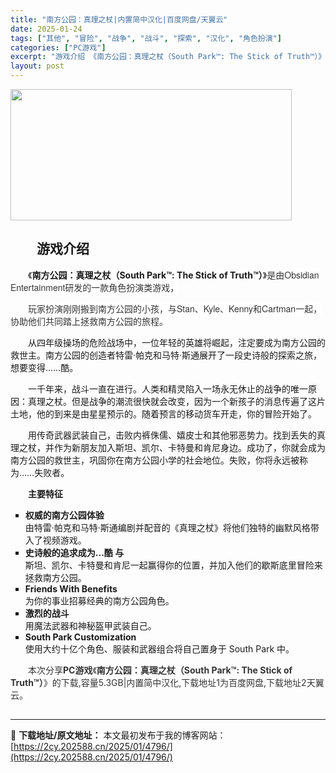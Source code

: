 ```yaml
---
title: "南方公园：真理之杖|内置简中汉化|百度网盘/天翼云"
date: 2025-01-24
tags: ["其他", "冒险", "战争", "战斗", "探索", "汉化", "角色扮演"]
categories: ["PC游戏"]
excerpt: "游戏介绍 《南方公园：真理之杖（South Park™: The Stick of Truth™）》是由Obsidian Entertainment研发的一款角色扮演类游戏， 玩家扮演刚刚搬到南方公园的小孩，与Stan、Kyle、Kenny和Cartman一起，协助他们共同踏上拯救南方公园的旅程。 &hellip;"
layout: post
---
```


<img class="aligncenter size-full wp-image-5036" src="https://2cy.202588.cn/wp-content/uploads/2025/01/2025012518151175.webp" alt="" width="450" height="210" />
<h2 style="white-space: normal; text-indent: 2em;">游戏介绍</h2>
<p style="white-space: normal; text-indent: 2em;"><span style="background-color: #ffffff;">《<strong>南方公园：真理之杖（South Park™: The Stick of Truth™）</strong>》<span style="color: #333333; font-family: 'Helvetica Neue', Helvetica, Arial, 'PingFang SC', 'Hiragino Sans GB', 'Microsoft YaHei', 'WenQuanYi Micro Hei', sans-serif; text-indent: 28px; background-color: #ffffff;">是由Obsidian Entertainment研发的一款角色扮演类游戏</span>，</span></p>
<p style="white-space: normal; text-indent: 2em;"><span style="background-color: #ffffff;"><span style="color: #333333; font-family: 'Helvetica Neue', Helvetica, Arial, 'PingFang SC', 'Hiragino Sans GB', 'Microsoft YaHei', 'WenQuanYi Micro Hei', sans-serif; text-indent: 28px; background-color: #ffffff;">玩家扮演刚刚搬到南方公园的小孩，与Stan、Kyle、Kenny和Cartman一起，协助他们共同踏上拯救南方公园的旅程。</span></span></p>
<p style="white-space: normal; text-indent: 2em;">从四年级操场的危险战场中，一位年轻的英雄将崛起，注定要成为南方公园的救世主。南方公园的创造者特雷·帕克和马特·斯通展开了一段史诗般的探索之旅，想要变得……酷。</p>
<p style="white-space: normal; text-indent: 2em;">一千年来，战斗一直在进行。人类和精灵陷入一场永无休止的战争的唯一原因：真理之杖。但是战争的潮流很快就会改变，因为一个新孩子的消息传遍了这片土地，他的到来是由星星预示的。随着预言的移动货车开走，你的冒险开始了。</p>
<p style="white-space: normal; text-indent: 2em;">用传奇武器武装自己，击败内裤侏儒、嬉皮士和其他邪恶势力。找到丢失的真理之杖，并作为新朋友加入斯坦、凯尔、卡特曼和肯尼身边。成功了，你就会成为南方公园的救世主，巩固你在南方公园小学的社会地位。失败，你将永远被称为……失败者。</p>
<p style="white-space: normal; text-indent: 2em;"><strong>主要特征</strong></p>

<ul style="list-style-type: square;">
 	<li><strong style="padding: 0px; margin: 0px;">权威的南方公园体验</strong><br style="padding: 0px; margin: 0px;" /><span style="padding: 0px; margin: 0px; vertical-align: inherit;">由特雷·帕克和马特·斯通编剧并配音的《真理之杖》将他们独特的幽默风格带入了视频游戏。</span></li>
 	<li><strong style="padding: 0px; margin: 0px;">史诗般的追求成为...酷 与</strong><br style="padding: 0px; margin: 0px;" /><span style="padding: 0px; margin: 0px; vertical-align: inherit;">斯坦、凯尔、卡特曼和肯尼一起赢得你的位置，并加入他们的歇斯底里冒险来拯救南方公园。</span></li>
 	<li><strong style="padding: 0px; margin: 0px;">Friends With Benefits</strong><br style="padding: 0px; margin: 0px;" /><span style="padding: 0px; margin: 0px; vertical-align: inherit;">为你的事业招募经典的南方公园角色。</span></li>
 	<li><strong style="padding: 0px; margin: 0px;">激烈的战斗</strong><br style="padding: 0px; margin: 0px;" /><span style="padding: 0px; margin: 0px; vertical-align: inherit;">用魔法武器和神秘盔甲武装自己。</span></li>
 	<li><strong style="padding: 0px; margin: 0px;">South Park Customization</strong><br style="padding: 0px; margin: 0px;" /><span style="padding: 0px; margin: 0px; vertical-align: inherit;">使用大约十亿个角色、服装和武器组合将自己置身于 South Park 中。</span></li>
</ul>
<p style="white-space: normal; text-indent: 2em;"><span style="color: #333333; text-indent: 2em; background-color: #ffffff;">本次分享<strong>PC游戏</strong>《</span><strong style="color: #333333; text-indent: 2em; background-color: #ffffff;">南方公园：真理之杖（South Park™: The Stick of Truth™）</strong><span style="color: #333333; text-indent: 2em; background-color: #ffffff;">》的</span><span style="color: #333333; text-indent: 2em; background-color: #ffffff;">下载,容量5.3GB|内置简中汉化,下载地址1为百度网盘,下载地址2天翼云。</span></p>

<h2 style="white-space: normal; text-indent: 2em;"></h2>

---
📖 **下载地址/原文地址：** 本文最初发布于我的博客网站：[https://2cy.202588.cn/2025/01/4796/](https://2cy.202588.cn/2025/01/4796/)
